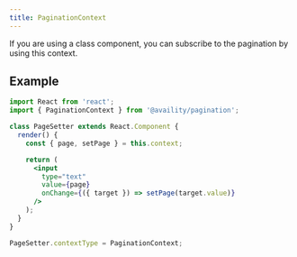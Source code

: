 ```yaml
---
title: PaginationContext
---
```


If you are using a class component, you can subscribe to the pagination by using this context.

## Example

```jsx
import React from 'react';
import { PaginationContext } from '@availity/pagination';

class PageSetter extends React.Component {
  render() {
    const { page, setPage } = this.context;

    return (
      <input
        type="text"
        value={page}
        onChange={({ target }) => setPage(target.value)}
      />
    );
  }
}

PageSetter.contextType = PaginationContext;
```

